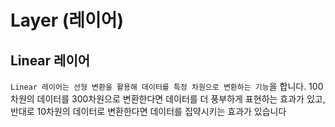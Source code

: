 # Layer (레이어)


## Linear 레이어

`Linear 레이어는 선형 변환을 활용해 데이터를 특정 차원으로 변환하는 기능`을 합니다. 100차원의 데이터를 300차원으로 변환한다면 데이터를 더 풍부하게 표현하는 효과가 있고, 반대로 10차원의 데이터로 변환한다면 데이터를 집약시키는 효과가 있습니다